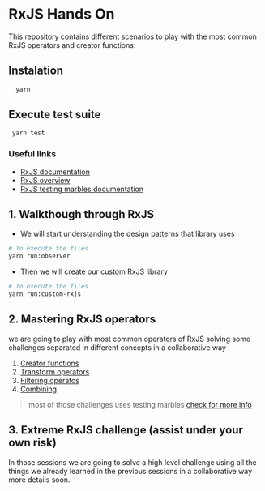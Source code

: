 # RxJS Hands On
This repository contains different scenarios to play with the most common RxJS operators and creator functions.

## Instalation

```bash
  yarn
```

## Execute test suite

```bash
 yarn test
```

### Useful links
- [RxJS documentation](https://rxjs.dev/api)
- [RxJS overview](https://stackblitz.com/edit/rxjs-v1ojxf?file=index.ts)
- [RxJS testing marbles documentation](https://rxjs.dev/guide/testing/marble-testing)

## 1. Walkthough through RxJS 
- We will start understanding the design patterns that library uses
```bash
# To execute the files
yarn run:observer
```
- Then we will create our custom RxJS library
```bash
# To execute the files
yarn run:custom-rxjs
```

## 2. Mastering RxJS operators
we are going to play with most common operators of RxJS solving some challenges separated in different concepts in a collaborative way
1. [Creator functions](./src/01-creator-functions/)
2. [Transform operators](./src/02-transform-operators/)
3. [Filtering operatos](./src/03-filtering-operators/)
4. [Combining](./src/04-combining/)

> most of those challenges uses testing marbles [check for more info](https://rxjs.dev/guide/testing/marble-testing) 

## 3. Extreme RxJS challenge (assist under your own risk)
In those sessions we are going to solve a high level challenge using all the things we already learned in the previous sessions in a collaborative way more details soon.